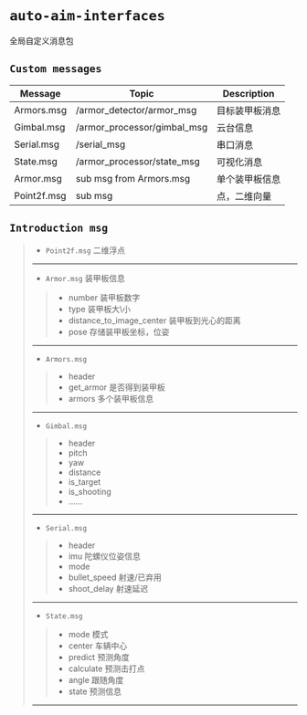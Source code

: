 # `auto-aim-interfaces`
全局自定义消息包
## `Custom messages`


| Message           |          Topic              |   Description |
|  ---              |          ---                |      ---      |
| Armors.msg        | /armor_detector/armor_msg   | 目标装甲板消息 
| Gimbal.msg        | /armor_processor/gimbal_msg | 云台信息
| Serial.msg        | /serial_msg                 | 串口消息
| State.msg         | /armor_processor/state_msg  | 可视化消息
| Armor.msg         | sub msg from Armors.msg     | 单个装甲板信息
| Point2f.msg       | sub msg                     | 点，二维向量

## `Introduction msg`
> - `Point2f.msg` 二维浮点
> ---
> - `Armor.msg` 装甲板信息
>> - number 装甲板数字
>> - type 装甲板大\小
>> - distance_to_image_center 装甲板到光心的距离
>> - pose 存储装甲板坐标，位姿
> ---
> - `Armors.msg` 
>> - header 
>> - get_armor 是否得到装甲板
>> - armors 多个装甲板信息
> ---
> - `Gimbal.msg`
>> - header
>> - pitch 
>> - yaw
>> - distance
>> - is_target 
>> - is_shooting
>> - …… 
> ---
> - `Serial.msg`
>> - header
>> - imu 陀螺仪位姿信息
>> - mode 
>> - bullet_speed 射速/已弃用
>> - shoot_delay 射速延迟
> ---
> - `State.msg`
>> - mode 模式
>> - center 车辆中心
>> - predict 预测角度
>> - calculate 预测击打点
>> - angle 跟随角度
>> - state 预测信息
> ---
